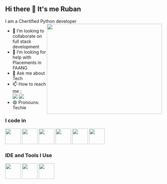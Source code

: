 ## Hi there 👋 It's me Ruban

I am a Chertified Python developer
<img align="right" width="370" height="290" src="https://i.pinimg.com/originals/47/f0/34/47f0342cec72b800463bf003eac1257e.gif">                                                 
- 👯 I’m looking to collaborate on full stack development
- 🤔 I’m looking for help with Placements in FAANG
- 💬 Ask me about Tech
- 📫 How to reach me :
<br /> [<img src="https://img.shields.io/badge/WhatsApp-25D366?style=for-the-badge&logo=whatsapp&logoColor=white" />](http://wa.me/+919894849128) [<img src="https://img.shields.io/badge/LinkedIn-0077B5?style=for-the-badge&logo=linkedin&logoColor=white" />](https://www.linkedin.com/in/gnana-ruban-03ba3a317/)
- 😄 Pronouns: Techie
### I code in
<img height="50" width="50" src="https://img.icons8.com/color/48/000000/python.png" />    <img height="50" width="50" src="https://img.icons8.com/color/48/000000/html-5.png" /> <img height="50" width="50" src="https://img.icons8.com/color/48/000000/css3.png" />  <img height="50" width="50" src="https://img.icons8.com/color/48/000000/bootstrap.png" />
<img height="50" width="50" src="https://img.icons8.com/color/48/000000/javascript.png"/>   <img height="50" width="50" src="https://img.icons8.com/color/48/000000/mysql-logo.png"/>   

### IDE and Tools I Use
<img height="50" width="50" src="https://img.icons8.com/color/48/000000/visual-studio-code-2019.png"/> <img height="50" width="50" src="https://img.icons8.com/color/48/000000/pycharm.png"/> <img height="50" width="50" src="https://img.icons8.com/color/50/000000/git.png"/> 



